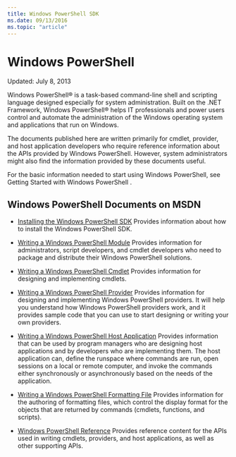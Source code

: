 ```yaml
---
title: Windows PowerShell SDK
ms.date: 09/13/2016
ms.topic: "article"
---
```


# Windows PowerShell

Updated: July 8, 2013

Windows PowerShell® is a task-based command-line shell and scripting language designed especially
for system administration. Built on the .NET Framework, Windows PowerShell® helps IT professionals
and power users control and automate the administration of the Windows operating system and
applications that run on Windows.

The documents published here are written primarily for cmdlet, provider, and host application
developers who require reference information about the APIs provided by Windows PowerShell.
However, system administrators might also find the information provided by these documents useful.

For the basic information needed to start using Windows PowerShell, see Getting Started with
Windows PowerShell .

## Windows PowerShell Documents on MSDN

- [Installing the Windows PowerShell SDK](https://msdn.microsoft.com/en-us/library/ff458115.aspx)
  Provides information about how to install the Windows PowerShell SDK.

- [Writing a Windows PowerShell Module](./module/writing-a-windows-powershell-module.md)
  Provides information for administrators, script developers, and cmdlet developers who need to
  package and distribute their Windows PowerShell solutions.

- [Writing a Windows PowerShell Cmdlet](./cmdlet/writing-a-windows-powershell-cmdlet.md)
  Provides information for designing and implementing cmdlets.

- [Writing a Windows PowerShell Provider](./provider/writing-a-windows-powershell-provider.md)
  Provides information for designing and implementing Windows PowerShell providers. It will help
  you understand how Windows PowerShell providers work, and it provides sample code that you can
  use to start designing or writing your own providers.

- [Writing a Windows PowerShell Host Application](./hosting/writing-a-windows-powershell-host-application.md)
  Provides information that can be used by program managers who are designing host applications and
  by developers who are implementing them. The host application can, define the runspace where
  commands are run, open sessions on a local or remote computer, and invoke the commands either
  synchronously or asynchronously based on the needs of the application.

- [Writing a Windows PowerShell Formatting File](./format/writing-a-windows-powershell-formatting-file.md)
  Provides information for the authoring of formatting files, which control the display format for
  the objects that are returned by commands (cmdlets, functions, and scripts).

- [Windows PowerShell Reference](./windows-powershell-reference.md)
  Provides reference content for the APIs used in writing cmdlets, providers, and host
  applications, as well as other supporting APIs.
